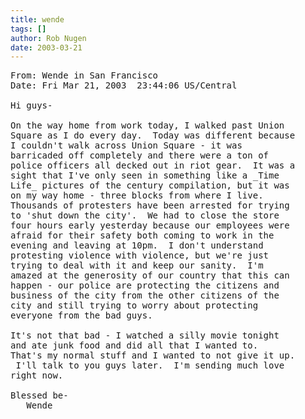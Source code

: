 ```yaml
---
title: wende
tags: []
author: Rob Nugen
date: 2003-03-21
---
```


<pre>
From: Wende in San Francisco
Date: Fri Mar 21, 2003  23:44:06 US/Central

Hi guys-

On the way home from work today, I walked past Union
Square as I do every day.  Today was different because
I couldn't walk across Union Square - it was
barricaded off completely and there were a ton of
police officers all decked out in riot gear.  It was a
sight that I've only seen in something like a _Time
Life_ pictures of the century compilation, but it was
on my way home - three blocks from where I live. 
Thousands of protesters have been arrested for trying
to 'shut down the city'.  We had to close the store
four hours early yesterday because our employees were
afraid for their safety both coming to work in the
evening and leaving at 10pm.  I don't understand
protesting violence with violence, but we're just
trying to deal with it and keep our sanity.  I'm
amazed at the generosity of our country that this can
happen - our police are protecting the citizens and
business of the city from the other citizens of the
city and still trying to worry about protecting
everyone from the bad guys.  

It's not that bad - I watched a silly movie tonight
and ate junk food and did all that I wanted to. 
That's my normal stuff and I wanted to not give it up.
 I'll talk to you guys later.  I'm sending much love
right now.

Blessed be-
   Wende
</pre>
